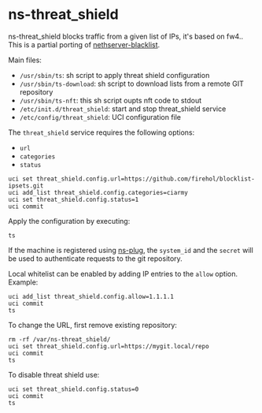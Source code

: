 # ns-threat_shield

ns-threat_shield blocks traffic from a given list of IPs, it's based on fw4..
This is a partial porting of [nethserver-blacklist](https://github.com/NethServer/nethserver-blacklist/).

Main files:

- `/usr/sbin/ts`: sh script to apply threat shield configuration
- `/usr/sbin/ts-download`: sh script to download lists from a remote GIT repository
- `/usr/sbin/ts-nft`: this sh script oupts nft code to stdout
- `/etc/init.d/threat_shield`: start and stop threat_shield service
- `/etc/config/threat_shield`: UCI configuration file

The `threat_shield` service requires the following options:
- `url`
- `categories`
- `status`
```
uci set threat_shield.config.url=https://github.com/firehol/blocklist-ipsets.git
uci add_list threat_shield.config.categories=ciarmy
uci set threat_shield.config.status=1
uci commit
```

Apply the configuration by executing:
```
ts
```

If the machine is registered using [ns-plug](../ns-plug), the `system_id` and the `secret` will be used to authenticate requests to the git repository.

Local whitelist can be enabled by adding IP entries to the `allow` option. Example:
```
uci add_list threat_shield.config.allow=1.1.1.1
uci commit
ts
```

To change the URL, first remove existing repository:
```
rm -rf /var/ns-threat_shield/
uci set threat_shield.config.url=https://mygit.local/repo
uci commit
ts
```

To disable threat shield use:
```
uci set threat_shield.config.status=0
uci commit
ts
```
